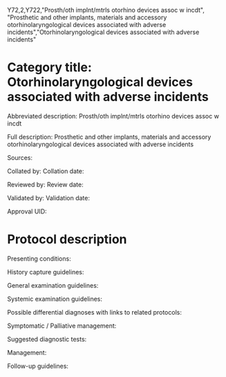 Y72,2,Y722,"Prosth/oth implnt/mtrls otorhino devices assoc w incdt", "Prosthetic and other implants, materials and accessory otorhinolaryngological devices associated with adverse incidents","Otorhinolaryngological devices associated with adverse incidents"
# Category title: Otorhinolaryngological devices associated with adverse incidents

Abbreviated description: Prosth/oth implnt/mtrls otorhino devices assoc w incdt

Full description: Prosthetic and other implants, materials and accessory otorhinolaryngological devices associated with adverse incidents

Sources:

Collated by:
Collation date:

Reviewed by:
Review date:

Validated by:
Validation date:

Approval UID:

# Protocol description

Presenting conditions:

History capture guidelines:

General examination guidelines:

Systemic examination guidelines:

Possible differential diagnoses with links to related protocols:

Symptomatic / Palliative management:

Suggested diagnostic tests:

Management:

Follow-up guidelines:
